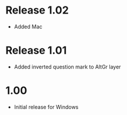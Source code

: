 # Release 1.02
- Added Mac

# Release 1.01
- Added inverted question mark to AltGr layer

# 1.00
- Initial release for Windows
